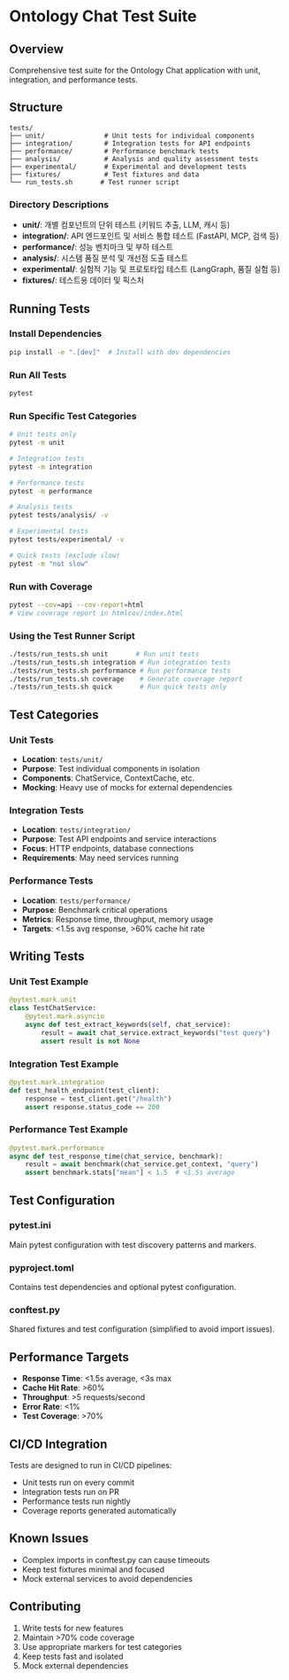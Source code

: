 # Ontology Chat Test Suite

## Overview
Comprehensive test suite for the Ontology Chat application with unit, integration, and performance tests.

## Structure
```
tests/
├── unit/               # Unit tests for individual components
├── integration/        # Integration tests for API endpoints
├── performance/        # Performance benchmark tests
├── analysis/           # Analysis and quality assessment tests
├── experimental/       # Experimental and development tests
├── fixtures/           # Test fixtures and data
└── run_tests.sh       # Test runner script
```

### Directory Descriptions

- **unit/**: 개별 컴포넌트의 단위 테스트 (키워드 추출, LLM, 캐시 등)
- **integration/**: API 엔드포인트 및 서비스 통합 테스트 (FastAPI, MCP, 검색 등)
- **performance/**: 성능 벤치마크 및 부하 테스트
- **analysis/**: 시스템 품질 분석 및 개선점 도출 테스트
- **experimental/**: 실험적 기능 및 프로토타입 테스트 (LangGraph, 품질 실험 등)
- **fixtures/**: 테스트용 데이터 및 픽스처

## Running Tests

### Install Dependencies
```bash
pip install -e ".[dev]"  # Install with dev dependencies
```

### Run All Tests
```bash
pytest
```

### Run Specific Test Categories
```bash
# Unit tests only
pytest -m unit

# Integration tests
pytest -m integration

# Performance tests
pytest -m performance

# Analysis tests
pytest tests/analysis/ -v

# Experimental tests
pytest tests/experimental/ -v

# Quick tests (exclude slow)
pytest -m "not slow"
```

### Run with Coverage
```bash
pytest --cov=api --cov-report=html
# View coverage report in htmlcov/index.html
```

### Using the Test Runner Script
```bash
./tests/run_tests.sh unit       # Run unit tests
./tests/run_tests.sh integration # Run integration tests
./tests/run_tests.sh performance # Run performance tests
./tests/run_tests.sh coverage    # Generate coverage report
./tests/run_tests.sh quick       # Run quick tests only
```

## Test Categories

### Unit Tests
- **Location**: `tests/unit/`
- **Purpose**: Test individual components in isolation
- **Components**: ChatService, ContextCache, etc.
- **Mocking**: Heavy use of mocks for external dependencies

### Integration Tests
- **Location**: `tests/integration/`
- **Purpose**: Test API endpoints and service interactions
- **Focus**: HTTP endpoints, database connections
- **Requirements**: May need services running

### Performance Tests
- **Location**: `tests/performance/`
- **Purpose**: Benchmark critical operations
- **Metrics**: Response time, throughput, memory usage
- **Targets**: <1.5s avg response, >60% cache hit rate

## Writing Tests

### Unit Test Example
```python
@pytest.mark.unit
class TestChatService:
    @pytest.mark.asyncio
    async def test_extract_keywords(self, chat_service):
        result = await chat_service.extract_keywords("test query")
        assert result is not None
```

### Integration Test Example
```python
@pytest.mark.integration
def test_health_endpoint(test_client):
    response = test_client.get("/health")
    assert response.status_code == 200
```

### Performance Test Example
```python
@pytest.mark.performance
async def test_response_time(chat_service, benchmark):
    result = await benchmark(chat_service.get_context, "query")
    assert benchmark.stats["mean"] < 1.5  # <1.5s average
```

## Test Configuration

### pytest.ini
Main pytest configuration with test discovery patterns and markers.

### pyproject.toml
Contains test dependencies and optional pytest configuration.

### conftest.py
Shared fixtures and test configuration (simplified to avoid import issues).

## Performance Targets
- **Response Time**: <1.5s average, <3s max
- **Cache Hit Rate**: >60%
- **Throughput**: >5 requests/second
- **Error Rate**: <1%
- **Test Coverage**: >70%

## CI/CD Integration
Tests are designed to run in CI/CD pipelines:
- Unit tests run on every commit
- Integration tests run on PR
- Performance tests run nightly
- Coverage reports generated automatically

## Known Issues
- Complex imports in conftest.py can cause timeouts
- Keep test fixtures minimal and focused
- Mock external services to avoid dependencies

## Contributing
1. Write tests for new features
2. Maintain >70% code coverage
3. Use appropriate markers for test categories
4. Keep tests fast and isolated
5. Mock external dependencies